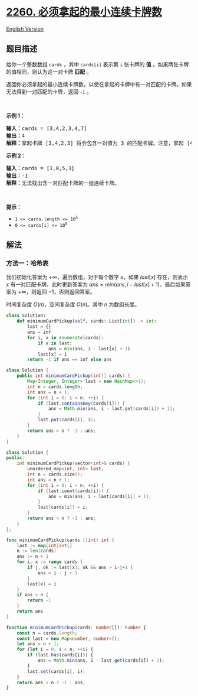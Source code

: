 # [2260. 必须拿起的最小连续卡牌数](https://leetcode.cn/problems/minimum-consecutive-cards-to-pick-up)

[English Version](/solution/2200-2299/2260.Minimum%20Consecutive%20Cards%20to%20Pick%20Up/README_EN.md)

<!-- tags:数组,哈希表,滑动窗口 -->

<!-- difficulty:中等 -->

## 题目描述

<!-- 这里写题目描述 -->

<p>给你一个整数数组 <code>cards</code> ，其中 <code>cards[i]</code> 表示第 <code>i</code> 张卡牌的 <strong>值</strong> 。如果两张卡牌的值相同，则认为这一对卡牌 <strong>匹配</strong> 。</p>

<p>返回你必须拿起的最小连续卡牌数，以使在拿起的卡牌中有一对匹配的卡牌。如果无法得到一对匹配的卡牌，返回 <code>-1</code> 。</p>

<p>&nbsp;</p>

<p><strong>示例 1：</strong></p>

<pre><strong>输入：</strong>cards = [3,4,2,3,4,7]
<strong>输出：</strong>4
<strong>解释：</strong>拿起卡牌 [3,4,2,3] 将会包含一对值为 3 的匹配卡牌。注意，拿起 [4,2,3,4] 也是最优方案。</pre>

<p><strong>示例 2：</strong></p>

<pre><strong>输入：</strong>cards = [1,0,5,3]
<strong>输出：</strong>-1
<strong>解释：</strong>无法找出含一对匹配卡牌的一组连续卡牌。</pre>

<p>&nbsp;</p>

<p><strong>提示：</strong></p>

<ul>
	<li><code>1 &lt;= cards.length &lt;= 10<sup>5</sup></code></li>
	<li><code>0 &lt;= cards[i] &lt;= 10<sup>6</sup></code></li>
</ul>

## 解法

### 方法一：哈希表

我们初始化答案为 $+\infty$，遍历数组，对于每个数字 $x$，如果 $last[x]$ 存在，则表示 $x$ 有一对匹配卡牌，此时更新答案为 $ans = min(ans, i - last[x] + 1)$，最后如果答案为 $+\infty$，则返回 $-1$，否则返回答案。

时间复杂度 $O(n)$，空间复杂度 $O(n)$。其中 $n$ 为数组长度。

<!-- tabs:start -->

```python
class Solution:
    def minimumCardPickup(self, cards: List[int]) -> int:
        last = {}
        ans = inf
        for i, x in enumerate(cards):
            if x in last:
                ans = min(ans, i - last[x] + 1)
            last[x] = i
        return -1 if ans == inf else ans
```

```java
class Solution {
    public int minimumCardPickup(int[] cards) {
        Map<Integer, Integer> last = new HashMap<>();
        int n = cards.length;
        int ans = n + 1;
        for (int i = 0; i < n; ++i) {
            if (last.containsKey(cards[i])) {
                ans = Math.min(ans, i - last.get(cards[i]) + 1);
            }
            last.put(cards[i], i);
        }
        return ans > n ? -1 : ans;
    }
}
```

```cpp
class Solution {
public:
    int minimumCardPickup(vector<int>& cards) {
        unordered_map<int, int> last;
        int n = cards.size();
        int ans = n + 1;
        for (int i = 0; i < n; ++i) {
            if (last.count(cards[i])) {
                ans = min(ans, i - last[cards[i]] + 1);
            }
            last[cards[i]] = i;
        }
        return ans > n ? -1 : ans;
    }
};
```

```go
func minimumCardPickup(cards []int) int {
	last := map[int]int{}
	n := len(cards)
	ans := n + 1
	for i, x := range cards {
		if j, ok := last[x]; ok && ans > i-j+1 {
			ans = i - j + 1
		}
		last[x] = i
	}
	if ans > n {
		return -1
	}
	return ans
}
```

```ts
function minimumCardPickup(cards: number[]): number {
    const n = cards.length;
    const last = new Map<number, number>();
    let ans = n + 1;
    for (let i = 0; i < n; ++i) {
        if (last.has(cards[i])) {
            ans = Math.min(ans, i - last.get(cards[i]) + 1);
        }
        last.set(cards[i], i);
    }
    return ans > n ? -1 : ans;
}
```

<!-- tabs:end -->

<!-- end -->
